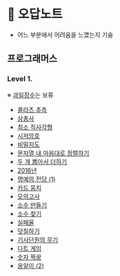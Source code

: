 # 💌 오답노트
- 어느 부분에서 어려움을 느꼈는지 기술
## 프로그래머스
### Level 1.
※ [과일장수](https://school.programmers.co.kr/learn/courses/30/lessons/135808)는 보류
- [콜라츠 추측](https://school.programmers.co.kr/learn/courses/30/lessons/12943)
- [삼총사](https://school.programmers.co.kr/learn/courses/30/lessons/131705)
- [최소 직사각형](https://school.programmers.co.kr/learn/courses/30/lessons/86491)
- [시저암호](https://school.programmers.co.kr/learn/courses/30/lessons/86491)
- [비밀지도](https://school.programmers.co.kr/learn/courses/30/lessons/17681)
- [문자열 내 마음대로 정렬하기](https://school.programmers.co.kr/learn/courses/30/lessons/12915)
- [두 개 뽑아서 더하기](https://school.programmers.co.kr/learn/courses/30/lessons/68644)
- [2016년](https://school.programmers.co.kr/learn/courses/30/lessons/12901)
- [명예의 전당 (1)](https://school.programmers.co.kr/learn/courses/30/lessons/138477)
- [카드 뭉치](https://school.programmers.co.kr/learn/courses/30/lessons/159994)
- [모의고사](https://school.programmers.co.kr/learn/courses/30/lessons/42840)
- [소수 만들기](https://school.programmers.co.kr/learn/courses/30/lessons/12977)
- [소수 찾기](https://school.programmers.co.kr/learn/courses/30/lessons/12921)
- [실패율](https://school.programmers.co.kr/learn/courses/30/lessons/42889)
- [덧칠하기](https://school.programmers.co.kr/learn/courses/30/lessons/161989)
- [기사단원의 무기](https://school.programmers.co.kr/learn/courses/30/lessons/136798)
- [다트 게임](https://school.programmers.co.kr/learn/courses/30/lessons/17682)
- [숫자 짝꿍](https://school.programmers.co.kr/learn/courses/30/lessons/131128)
- [옹알이 (2)](https://school.programmers.co.kr/learn/courses/30/lessons/133499)
